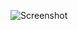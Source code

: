 
![Screenshot](https://user-images.githubusercontent.com/105333508/167765992-be333fab-6977-4221-a0ec-898bf9e97605.png)

